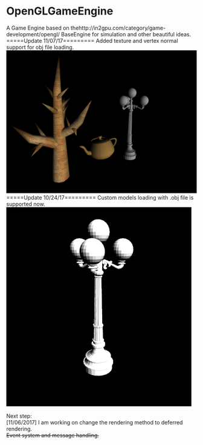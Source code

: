 # OpenGLGameEngine
A Game Engine based on thehttp://in2gpu.com/category/game-development/opengl/ BaseEngine for simulation and other beautiful ideas.
=====Update 11/07/17=========
Added texture and vertex normal support for obj file loading.
![texture and vertex normals](vertex_normal_uv.PNG)
=====Update 10/24/17=========
Custom models loading with .obj file is supported now. 
![custom model loading](custom_model_loding.PNG)

Next step:  
[11/06/2017] I am working on change the rendering method to deferred rendering.  
~~Event system and message handling.~~
